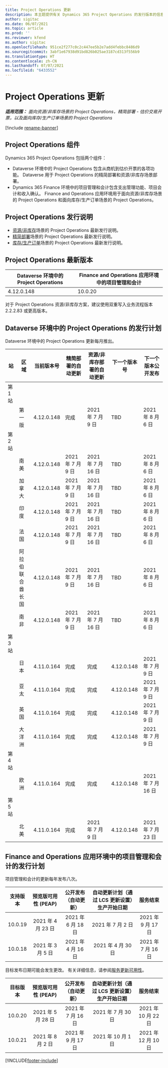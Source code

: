 ```yaml
---
title: Project Operations 更新
description: 本主题提供有关 Dynamics 365 Project Operations 的发行版本的信息。
author: sigitac
ms.date: 06/07/2021
ms.topic: article
ms.prod: ''
ms.reviewer: kfend
ms.author: sigitac
ms.openlocfilehash: 951ce2f277c0c2c447ee5b2e7add4febbc8486d9
ms.sourcegitcommit: 3abf1e67938d91bd826b025ae3187cd313f556b9
ms.translationtype: HT
ms.contentlocale: zh-CN
ms.lasthandoff: 07/07/2021
ms.locfileid: "6433552"
---
```

# <a name="project-operations-updates"></a>Project Operations 更新

_**适用范围：** 面向资源/非库存场景的 Project Operations，精简部署 - 估价交易开票，以及面向库存/生产订单场景的 Project Operations_

[!include [rename-banner](~/includes/cc-data-platform-banner.md)]

## <a name="project-operations-components"></a>Project Operations 组件

Dynamics 365 Project Operations 包括两个组件：

- Dataverse 环境中的 Project Operations 包含从商机到估价开票的各项功能。 Dataverse 用于 Project Operations 的精简部署和资源/非库存场景部署。
- Dynamics 365 Finance 环境中的项目管理和会计包含支出管理功能、项目会计和收入确认。 Finance and Operations 应用环境用于面向资源/非库存场景的 Project Operations 和面向库存/生产订单场景的 Project Operations。

## <a name="project-operations-release-notes"></a>Project Operations 发行说明
- [资源/非库存](whats-new-july-2021-resource-based.md)场景的 Project Operations 最新发行说明。
- [精简部署](../pro/whats-new/whats-new-july-2021-lite.md)场景的 Project Operations 最新发行说明。
- [库存/生产订单](../prod-pma/whats-new/whats-new-jul-2021-stocked.md)场景的 Project Operations 最新发行说明。

## <a name="project-operations-latest-version"></a>Project Operations 最新版本

| Dataverse 环境中的 Project Operations | Finance and Operations 应用环境中的项目管理和会计 | 
| --- | --- |
| 4.12.0.148 | 10.0.20 |

对于 Project Operations 资源/非库存方案，建议使用双重写入业务流程版本 2.2.2.83 或更高版本。

## <a name="release-schedule-for-project-operations-on-dataverse-environment"></a>Dataverse 环境中的 Project Operations 的发行计划

Dataverse 环境中的 Project Operations 更新每月推出。 

| 站 | 区域 | 当前版本号 | 精简部署的自动更新 | 资源/非库存部署的自动更新 | 下一个版本号 | 下一个版本公开发布 |
|-----------|-----------------------|-----------------|--------------|---------------------|---------------------|---------------------|
| 第 1 站 |   &nbsp;              |    &nbsp;       | &nbsp;       |      &nbsp;         |      &nbsp;         |      &nbsp;         |
|   &nbsp;  | 第一版         |  4.12.0.148     | 完成     | 2021 年 7 月 9 日          | TBD                 | 2021 年 8 月 6 日        |
| 第 2 站 |   &nbsp;              |    &nbsp;       | &nbsp;       |      &nbsp;         |      &nbsp;         |      &nbsp;         |
|   &nbsp;  | 南美         |  4.12.0.148     | 2021 年 7 月 9 日   | 2021 年 7 月 16 日          | TBD                 | 2021 年 8 月 6 日        |
|    &nbsp; | 加拿大                |  4.12.0.148     | 2021 年 7 月 9 日   | 2021 年 7 月 16 日          | TBD                 | 2021 年 8 月 6 日        |
|   &nbsp;  | 印度                 |  4.12.0.148     | 2021 年 7 月 9 日   | 2021 年 7 月 16 日          | TBD                 | 2021 年 8 月 6 日        |
|   &nbsp;  | 法国                |  4.12.0.148     | 2021 年 7 月 9 日   | 2021 年 7 月 16 日          | TBD                 | 2021 年 8 月 6 日        |
|   &nbsp;  | 阿拉伯联合酋长国  |  4.12.0.148     | 2021 年 7 月 9 日   | 2021 年 7 月 16 日          | TBD                 | 2021 年 8 月 6 日        |
|   &nbsp;  | 南非          |  4.12.0.148     | 2021 年 7 月 9 日   | 2021 年 7 月 16 日          | TBD                 | 2021 年 8 月 6 日        |
| 第 3 站 |      &nbsp;           |     &nbsp;      |     &nbsp;   |      &nbsp;         |      &nbsp;         |      &nbsp;         |
|   &nbsp;  | 日本                 |  4.11.0.164     | 完成     | 完成            | 4.12.0.148          | 2021 年 7 月 9 日          |
|   &nbsp;  | 亚太          |  4.11.0.164     | 完成     | 完成            | 4.12.0.148          | 2021 年 7 月 9 日          |
|   &nbsp;  | 英国         |  4.11.0.164     | 完成     | 完成            | 4.12.0.148          | 2021 年 7 月 9 日          |
|   &nbsp;  | 大洋洲               |  4.11.0.164     | 完成     | 完成            | 4.12.0.148          | 2021 年 7 月 9 日          |
| 第 4 站 |     &nbsp;            |     &nbsp;      |     &nbsp;   |      &nbsp;         |      &nbsp;         |      &nbsp;         |
|   &nbsp;  | 欧洲                |  4.11.0.164     | 完成     | 完成            | 4.12.0.148          | 2021 年 7 月 16 日          |
| 第 5 站 |     &nbsp;            |     &nbsp;      |     &nbsp;   |      &nbsp;         |      &nbsp;         |      &nbsp;         |
|   &nbsp;  | 北美         |  4.11.0.164     | 完成     | 2021 年 7 月 9 日          | 4.12.0.148          | 2021 年 7 月 23 日          |



## <a name="release-schedule-for-project-management-and-accounting-in-the-finance-and-operations-apps-environment"></a>Finance and Operations 应用环境中的项目管理和会计的发行计划

项目管理和会计的更新每年发布八次。

|          支持版本          | 预览版可用性 (PEAP) | 公开发布（自动更新） | 自动更新计划（通过 LCS 更新设置）生产开始日期 |   服务结束   |
|:-------------------------:|:---------------------------:|:---------------------------------:|:--------------------------------------------------------------------:|:------------------:|
|          10.0.19          |        2021 年 4 月 23 日       |            2021 年 6 月 18 日           |                             2021 年 7 月 2 日                             | 2021 年 9 月 17 日 |
|          10.0.18          |        2021 年 3 月 5 日        |           2021 年 4 月 16 日          |                            2021 年 4 月 30 日                            |    2021 年 7 月 16 日   |


目标发布日期可能会发生更改。 有关详细信息，请参阅[服务更新可用性](/dynamics365/fin-ops-core/fin-ops/get-started/public-preview-releases?toc=%2fdynamics365%2ffinance%2ftoc.json)。

|          目标版本          | 预览版可用性 (PEAP) | 公开发布（自动更新） | 自动更新计划（通过 LCS 更新设置）生产开始日期 |   服务结束   |
|:-------------------------:|:---------------------------:|:---------------------------------:|:--------------------------------------------------------------------:|:------------------:|
|          10.0.20          |         2021 年 5 月 28 日        |           2021 年 7 月 16 日           |                             2021 年 7 月 30 日                             |  2021 年 10 月 22 日  |
|          10.0.21          |         2021 年 8 月 2 日     |           2021 年 9 月 17 日      |                             2021 年 10 月 1 日                           |  2021 年 12 月 10 日  |


[!INCLUDE[footer-include](../includes/footer-banner.md)]
